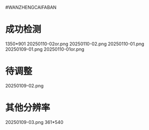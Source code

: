 #WANZHENGCAIFABAN


# 成功检测
1350*901
20250110-02or.png
20250110-02.png
20250110-01.png
20250109-01.png
20250110-01or.png

# 待调整
20250109-02.png
# 其他分辨率
20250109-03.png    361*540